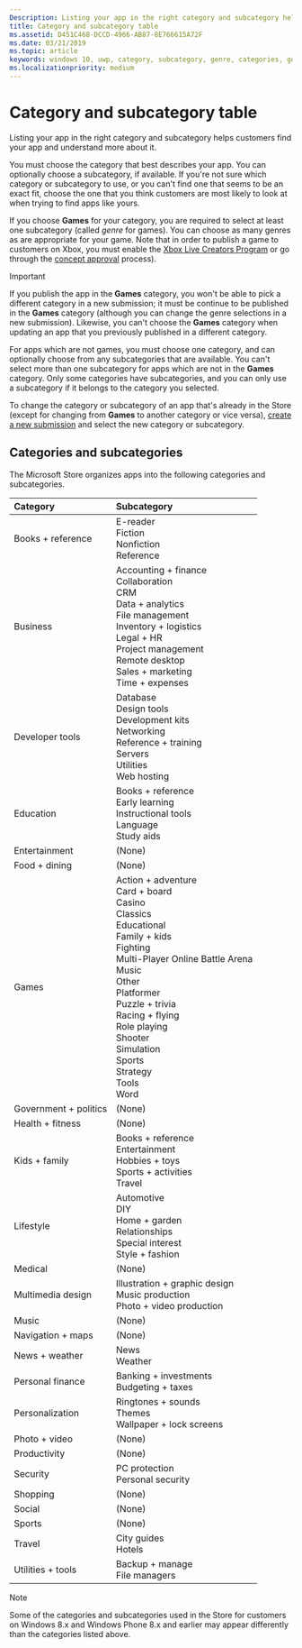 ```yaml
---
Description: Listing your app in the right category and subcategory helps customers find your app and understand more about it.
title: Category and subcategory table
ms.assetid: D451C468-DCCD-4966-AB87-8E766615A72F
ms.date: 03/21/2019
ms.topic: article
keywords: windows 10, uwp, category, subcategory, genre, categories, genres
ms.localizationpriority: medium
---
```

# Category and subcategory table


Listing your app in the right category and subcategory helps customers find your app and understand more about it.

You must choose the category that best describes your app. You can optionally choose a subcategory, if available. If you're not sure which category or subcategory to use, or you can't find one that seems to be an exact fit, choose the one that you think customers are most likely to look at when trying to find apps like yours.

If you choose **Games** for your category, you are required to select at least one subcategory (called *genre* for games). You can choose as many genres as are appropriate for your game. Note that in order to publish a game to customers on Xbox, you must enable the [Xbox Live Creators Program](/gaming/xbox-live/get-started-with-creators/get-started-with-xbox-live-creators) or go through the [concept approval](../gaming/concept-approval.md) process). 

> [!IMPORTANT] 
> If you publish the app in the **Games** category, you won't be able to pick a different category in a new submission; it must be continue to be published in the **Games** category (although you can change the genre selections in a new submission). Likewise, you can't choose the **Games** category when updating an app that you previously published in a different category.

For apps which are not games, you must choose one category, and can optionally choose from any subcategories that are available. You can't select more than one subcategory for apps which are not in the **Games** category. Only some categories have subcategories, and you can only use a subcategory if it belongs to the category you selected.

To change the category or subcategory of an app that's already in the Store (except for changing from **Games** to another category or vice versa), [create a new submission](app-submissions.md) and select the new category or subcategory.

## Categories and subcategories

The Microsoft Store organizes apps into the following categories and subcategories.

<table>
    <thead>
    <tr class="header">
    <th align="left">Category</th>
    <th align="left">Subcategory</th>
    </tr>
    </thead>
    <tbody>
<tr>
    <td>Books + reference</td>
    <td>E-reader <br> Fiction <br> Nonfiction <br> Reference</td>
  </tr>
  <tr>
    <td>Business</td>
    <td>Accounting + finance <br> Collaboration <br> CRM <br> Data + analytics <br> File management <br> Inventory + logistics <br> Legal + HR <br> Project management <br> Remote desktop <br> Sales + marketing <br> Time + expenses</td>
  </tr>
  <tr>
    <td>Developer tools</td>
    <td>Database <br> Design tools <br> Development kits <br> Networking <br> Reference + training <br> Servers <br> Utilities <br> Web hosting</td>
  </tr>
  <tr>
    <td>Education</td>
    <td>Books + reference <br> Early learning <br> Instructional tools <br> Language <br> Study aids</td>
  </tr>
  <tr>
    <td>Entertainment</td>
    <td>(None)</td>
  </tr>
  <tr>
    <td>Food + dining</td>
    <td>(None)</td>
  </tr>
  <tr>
    <td>Games</td>
    <td>Action + adventure <br> Card + board <br> Casino <br> Classics <br> Educational <br> Family + kids <br> Fighting <br> Multi-Player Online Battle Arena <br> Music <br> Other <br> Platformer <br> Puzzle + trivia <br> Racing + flying <br> Role playing <br> Shooter <br> Simulation <br> Sports <br> Strategy <br> Tools <br> Word</td>
  </tr>
  <tr>
    <td>Government + politics</td>
    <td>(None)</td>
  </tr>
  <tr>
    <td>Health + fitness</td>
    <td>(None)</td>
  </tr>
  <tr>
    <td>Kids + family</td>
    <td>Books + reference <br> Entertainment <br> Hobbies + toys <br> Sports + activities <br> Travel</td>
  </tr>
  <tr>
    <td>Lifestyle</td>
    <td>Automotive <br> DIY <br> Home + garden <br> Relationships <br> Special interest <br> Style + fashion</td>
  </tr>
  <tr>
    <td>Medical</td>
    <td>(None)</td>
  </tr>
  <tr>
    <td>Multimedia design</td>
    <td>Illustration + graphic design <br> Music production <br> Photo + video production</td>
  </tr>
  <tr>
    <td>Music</td>
    <td>(None)</td>
  </tr>
  <tr>
    <td>Navigation + maps</td>
    <td>(None)</td>
  </tr>
  <tr>
    <td>News + weather</td>
    <td>News <br> Weather</td>
  </tr>
  <tr>
    <td>Personal finance</td>
    <td>Banking + investments <br> Budgeting + taxes</td>
  </tr>
  <tr>
    <td>Personalization</td>
    <td>Ringtones + sounds <br> Themes <br> Wallpaper + lock screens</td>
  </tr>
  <tr>
    <td>Photo + video</td>
    <td>(None)</td>
  </tr>
  <tr>
    <td>Productivity</td>
    <td>(None)</td>
  </tr>
  <tr>
    <td>Security</td>
    <td>PC protection <br> Personal security</td>
  </tr>
  <tr>
    <td>Shopping</td>
    <td>(None)</td>
  </tr>
  <tr>
    <td>Social</td>
    <td>(None)</td>
  </tr>
  <tr>
    <td>Sports</td>
    <td>(None)</td>
  </tr>
  <tr>
    <td>Travel</td>
    <td>City guides <br>Hotels</td>
  </tr>
  <tr>
    <td>Utilities + tools</td>
    <td>Backup + manage <br> File managers</td>
  </tr>
</tbody>
</table>

> [!NOTE] 
> Some of the categories and subcategories used in the Store for customers on Windows 8.x and Windows Phone 8.x and earlier may appear differently than the categories listed above.